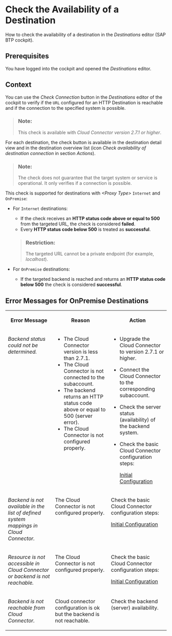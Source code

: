 <!-- loio71ea3ccf4ebc4c63a3989c0b318e3e9b -->

# Check the Availability of a Destination

How to check the availability of a destination in the *Destinations* editor \(SAP BTP cockpit\).



## Prerequisites

You have logged into the cockpit and opened the *Destinations* editor.



## Context

You can use the *Check Connection* button in the *Destinations* editor of the cockpit to verify if the `URL` configured for an HTTP Destination is reachable and if the connection to the specified system is possible.

> ### Note:  
> This check is available with *Cloud Connector version 2.7.1 or higher*.

For each destination, the check button is available in the destination detail view and in the destination overview list \(icon *Check availability of destination connection* in section *Actions*\).

> ### Note:  
> The check does not guarantee that the target system or service is operational. It only verifies if a connection is possible.

This check is supported for destinations with *<Proxy Type\>* `Internet` and `OnPremise`:

-   For `Internet` destinations:

    -   If the check receives an **HTTP status code above or equal to 500** from the targeted URL, the check is considered **failed**.
    -   Every **HTTP status code below 500** is treated as **successful**.

    > ### Restriction:  
    > The targeted URL cannot be a private endpoint \(for example, *localhost*\).


-   For `OnPremise` destinations:
    -   If the targeted backend is reached and returns an **HTTP status code below 500** the check is considered **successful**.




## Error Messages for OnPremise Destinations


<table>
<tr>
<th valign="top">

Error Message

</th>
<th valign="top">

Reason

</th>
<th valign="top">

Action

</th>
</tr>
<tr>
<td valign="top">

*Backend status could not be determined.* 

</td>
<td valign="top">

-   The Cloud Connector version is less than 2.7.1.
-   The Cloud Connector is not connected to the subaccount.
-   The backend returns an HTTP status code above or equal to 500 \(server error\).
-   The Cloud Connector is not configured properly.



</td>
<td valign="top">

-   Upgrade the Cloud Connector to version 2.7.1 or higher.

-   Connect the Cloud Connector to the corresponding subaccount.
-   Check the server status \(availability\) of the backend system.
-   Check the basic Cloud Connector configuration steps:

    [Initial Configuration](initial-configuration-db9170a.md)




</td>
</tr>
<tr>
<td valign="top">

*Backend is not available in the list of defined system mappings in Cloud Connector.* 

</td>
<td valign="top">

The Cloud Connector is not configured properly.

</td>
<td valign="top">

Check the basic Cloud Connector configuration steps:

[Initial Configuration](initial-configuration-db9170a.md)

</td>
</tr>
<tr>
<td valign="top">

*Resource is not accessible in Cloud Connector or backend is not reachable.* 

</td>
<td valign="top">

The Cloud Connector is not configured properly.

</td>
<td valign="top">

Check the basic Cloud Connector configuration steps:

[Initial Configuration](initial-configuration-db9170a.md)

</td>
</tr>
<tr>
<td valign="top">

*Backend is not reachable from Cloud Connector.* 

</td>
<td valign="top">

Cloud connector configuration is ok but the backend is not reachable.

</td>
<td valign="top">

Check the backend \(server\) availability.

</td>
</tr>
</table>

